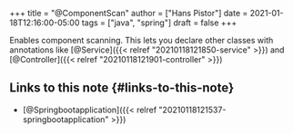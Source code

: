 +++
title = "@ComponentScan"
author = ["Hans Pistor"]
date = 2021-01-18T12:16:00-05:00
tags = ["java", "spring"]
draft = false
+++

Enables component scanning. This lets you declare other classes with annotations like [@Service]({{< relref "20210118121850-service" >}}) and [@Controller]({{< relref "20210118121901-controller" >}})


## Links to this note {#links-to-this-note}

-   [@Springbootapplication]({{< relref "20210118121537-springbootapplication" >}})
